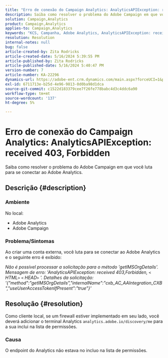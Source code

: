 ```yaml
---
title: "Erro de conexão do Campaign Analytics: AnalyticsAPIException: received 403, Forbidden"
description: Saiba como resolver o problema do Adobe Campaign em que você luta para se conectar ao Adobe Analytics.
solution: Campaign,Analytics
product: Campaign,Analytics
applies-to: Campaign,Analytics
keywords: "KCS, Campanha, Adobe Analytics, AnalyticsAPIException: received 403, Forbidden, error, creating external account"
resolution: Resolution
internal-notes: null
bug: false
article-created-by: Zita Rodricks
article-created-date: 5/16/2024 5:39:55 PM
article-published-by: Zita Rodricks
article-published-date: 5/16/2024 5:40:47 PM
version-number: 7
article-number: KA-22296
dynamics-url: https://adobe-ent.crm.dynamics.com/main.aspx?forceUCI=1&pagetype=entityrecord&etn=knowledgearticle&id=46a2a84c-ab13-ef11-9f89-6045bd0298d4
exl-id: 6711713e-b25d-4e96-9813-0d0ba98d1dca
source-git-commit: c1522d183379cee7f26fe778babc4d3c4ddc6a90
workflow-type: tm+mt
source-wordcount: '137'
ht-degree: 5%

---
```


# Erro de conexão do Campaign Analytics: AnalyticsAPIException: received 403, Forbidden


Saiba como resolver o problema do Adobe Campaign em que você luta para se conectar ao Adobe Analytics.

## Descrição {#description}


### <b>Ambiente</b>

No local:

- Adobe Analytics
- Adobe Campaign


### Problema/Sintomas

Ao criar uma conta externa, você luta para se conectar ao Adobe Analytics e o seguinte erro é exibido:

*Não é possível processar a solicitação para o método &#39;getIMSOrgDetails&#39;. Mensagem de erro: &#39;AnalyticsAPIException: received 403,Forbidden, `<` HTML`>` `<` HEAD`>` &#39;. Detalhes da solicitação: &#39;{&quot;method&quot;:&quot;getIMSOrgDetails&quot;,&quot;internalName&quot;:&quot;cxb_AC_AAIntegration_CXB&quot;,&quot;useUserAccessTokenIfPresent&quot;:&quot;true&quot;}&#39;*


## Resolução {#resolution}


Como cliente local, se um firewall estiver implementado em seu lado, você deverá adicionar o terminal Analytics `analytics.adobe.io/discovery/me` para a sua inclui na lista de permissões.

### Causa

O endpoint do Analytics não estava no incluo na lista de permissões.
